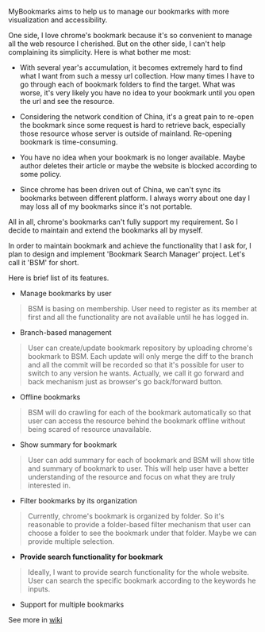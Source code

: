 MyBookmarks aims to help us to manage our bookmarks with more visualization and accessibility.

One side, I love chrome's bookmark because it's so convenient to manage all the web resource I cherished. But on the other side, I can't help complaining its simplicity. Here is what bother me most:

+ With several year's accumulation, it becomes extremely hard to find what I want from such a messy url collection. How many times I have to go through each of bookmark folders to find the target. What was worse, it's  very likely you have no idea to your bookmark until you open the url and see the resource.

+ Considering the network condition of China, it's a great pain to re-open the bookmark since some request is hard to retrieve back, especially those resource whose server is outside of mainland.  Re-opening bookmark is time-consuming.

+ You have no idea when your bookmark is no longer available. Maybe author deletes their article or maybe the website is blocked according to some policy.

+ Since chrome has been driven out of China, we can't sync its bookmarks between different platform. I always worry about one day I may loss all of my bookmarks since it's not portable.

All in all, chrome's bookmarks can't fully support my requirement. So I decide to maintain and extend the bookmarks all by myself.

In order to maintain bookmark and achieve the functionality that I ask for, I plan to design and implement 'Bookmark Search Manager' project. Let's call it 'BSM' for short. 

Here is brief list of its features. 

+ Manage bookmarks by user
> BSM is basing on membership. User need to register as its member at first and all the  functionality are not available until he has logged in.

+ Branch-based management
> User can create/update bookmark repository by uploading chrome's bookmark to BSM. Each update will only merge the diff to the branch and all the commit will be recorded so that it's possible for user to switch to any version he wants. Actually, we call it go forward and back mechanism just as browser's go back/forward button.

+ Offline bookmarks
> BSM will do crawling for each of the bookmark automatically so that user can access the resource behind the bookmark offline without being scared of resource unavailable.

+ Show summary for bookmark
> User can add summary for each of bookmark and BSM will show title and summary of bookmark to user. This will help user have a better understanding of the resource and focus on what they are truly interested in.

+ Filter bookmarks by its organization
> Currently, chrome's bookmark is organized by folder.  So it's reasonable to provide a folder-based filter mechanism that user can choose a folder to see the bookmark under that folder. Maybe we can provide multiple selection.

+ **Provide search functionality for bookmark**
> Ideally, I want to provide search functionality for the whole website. User can search the specific bookmark according to the keywords he inputs.

+ Support for multiple bookmarks

See more in [wiki](https://github.com/luke06122463/MyBookmarks/wiki)
